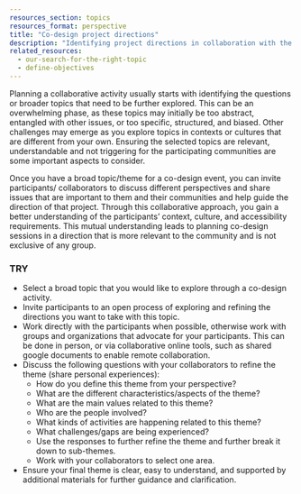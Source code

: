 ```yaml
---
resources_section: topics
resources_format: perspective
title: "Co-design project directions"
description: "Identifying project directions in collaboration with the community helps to incorporate specific needs and contexts."
related_resources:
  - our-search-for-the-right-topic
  - define-objectives
---
```


Planning a collaborative activity usually starts with identifying the questions or broader topics that need to be further explored. This can be an overwhelming phase, as these topics may initially be too abstract, entangled with other issues, or too specific, structured, and biased. Other challenges may emerge as you explore topics in contexts or cultures that are different from your own. Ensuring the selected topics are relevant, understandable and not triggering for the participating communities are some important aspects to consider. 


Once you have a broad topic/theme for a co-design event, you can invite participants/ collaborators to discuss different perspectives and share issues that are important to them and their communities and help guide the direction of that project. Through this collaborative approach, you gain a better understanding of the participants’ context, culture, and accessibility requirements. This mutual understanding leads to planning co-design sessions in a direction that is more relevant to the community and is not exclusive of any group. 

### TRY

- Select a broad topic that you would like to explore through a co-design activity.
- Invite participants to an open process of exploring and refining the directions you want to take with this topic.
- Work directly with the participants when possible, otherwise work with groups and organizations that advocate for your participants. This can be done in person, or via collaborative online tools, such as shared google documents to enable remote collaboration. 
- Discuss the following questions with your collaborators to refine the theme (share personal experiences):
    - How do you define this theme from your perspective?
    - What are the different characteristics/aspects of the theme?
    - What are the main values related to this theme?
    - Who are the people involved?
    - What kinds of activities are happening related to this theme?
    - What challenges/gaps are being experienced?
  - Use the responses to further refine the theme and further break it down to sub-themes.
  - Work with your collaborators to select one area. 
- Ensure your final theme is clear, easy to understand, and supported by additional materials for further guidance and clarification.